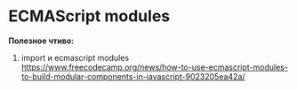 # ECMAScript modules

**Полезное чтиво:**

1. import и ecmascript modules https://www.freecodecamp.org/news/how-to-use-ecmascript-modules-to-build-modular-components-in-javascript-9023205ea42a/